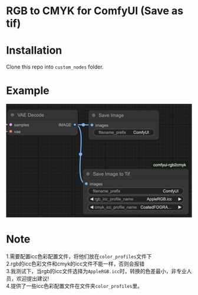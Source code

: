 # RGB to CMYK for ComfyUI (Save as tif)

# Installation
Clone this repo into `custom_nodes` folder.

# Example
![example of use](/example/example.png)

# Note 
1.需要配置icc色彩配置文件，将他们放在`color_profiles`文件下\
2.rgb的icc色彩文件和cmyk的icc文件不能一样，否则会报错\
3.我测试下，当rgb的icc文件选择为`AppleRGB.icc`时，转换的色差最小，非专业人员，欢迎提出建议! \
4.提供了一些icc色彩配置文件在文件夹`color_profiles`里。
